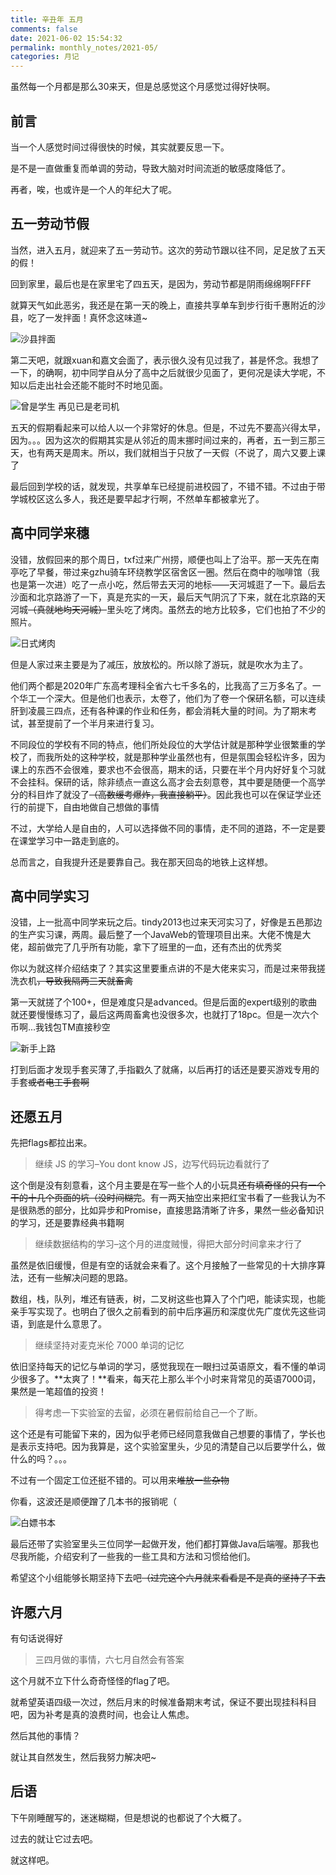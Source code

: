 ```yaml
---
title: 辛丑年 五月
comments: false
date: 2021-06-02 15:54:32
permalink: monthly_notes/2021-05/
categories: 月记
---
```


虽然每一个月都是那么30来天，但是总感觉这个月感觉过得好快啊。

<!-- more -->

## 前言

当一个人感觉时间过得很快的时候，其实就要反思一下。

是不是一直做重复而单调的劳动，导致大脑对时间流逝的敏感度降低了。

再者，唉，也或许是一个人的年纪大了呢。

## 五一劳动节假

当然，进入五月，就迎来了五一劳动节。这次的劳动节跟以往不同，足足放了五天的假！

回到家里，最后也是在家里宅了四五天，是因为，劳动节都是阴雨绵绵啊FFFF

就算天气如此恶劣，我还是在第一天的晚上，直接共享单车到步行街千惠附近的沙县，吃了一发拌面！真怀念这味道~

![沙县拌面](./20210501_221332.jpg)

第二天吧，就跟xuan和嘉文会面了，表示很久没有见过我了，甚是怀念。我想了一下，的确啊，初中同学自从分了高中之后就很少见面了，更何况是读大学呢，不知以后走出社会还能不能时不时地见面。

![曾是学生 再见已是老司机](./20210602_144711.jpg)

五天的假期看起来可以给人以一个非常好的休息。但是，不过先不要高兴得太早，因为。。。因为这次的假期其实是从邻近的周末挪时间过来的，再者，五一到三那三天，也有两天是周末。所以，我们就相当于只放了一天假（不说了，周六又要上课了

最后回到学校的话，就发现，共享单车已经提前进校园了，不错不错。不过由于带学城校区这么多人，我还是要早起才行啊，不然单车都被拿光了。

## 高中同学来穗

没错，放假回来的那个周日，txf过来广州捞，顺便也叫上了治平。那一天先在南亭吃了早餐，带过来gzhu骑车环绕教学区宿舍区一圈。然后在商中的咖啡馆（我也是第一次进）吃了一点小吃，然后带去天河的地标——天河城逛了一下。最后去沙面和北京路游了一下，真是充实的一天，最后天气阴沉了下来，就在北京路的天河城~~（真就地均天河城）~~里头吃了烤肉。虽然去的地方比较多，它们也拍了不少的照片。

![日式烤肉](./20210509_174018.jpg)

但是人家过来主要是为了减压，放放松的。所以除了游玩，就是吹水为主了。

他们两个都是2020年广东高考理科全省六七千多名的，比我高了三万多名了。一个华工一个深大。但是他们也表示，太卷了，他们为了卷一个保研名额，可以连续肝到凌晨三四点，还有各种课的作业和任务，都会消耗大量的时间。为了期末考试，甚至提前了一个半月来进行复习。

不同段位的学校有不同的特点，他们所处段位的大学估计就是那种学业很繁重的学校了，而我所处的这种学校，就是那种学业虽然也有，但是氛围会轻松许多，因为课上的东西不会很难，要求也不会很高，期末的话，只要在半个月内好好复个习就不会挂科。保研的话，除非绩点一直这么高才会去刻意卷，其中要是随便一个高学分的科目炸了就没了~~（高数缓考爆炸，我直接躺平）~~。因此我也可以在保证学业还行的前提下，自由地做自己想做的事情

不过，大学给人是自由的，人可以选择做不同的事情，走不同的道路，不一定是要在课堂学习中一路走到底的。

总而言之，自我提升还是要靠自己。我在那天回岛的地铁上这样想。

## 高中同学实习

没错，上一批高中同学来玩之后。tindy2013也过来天河实习了，好像是五邑那边的生产实习课，两周。最后整了一个JavaWeb的管理项目出来。大佬不愧是大佬，超前做完了几乎所有功能，拿下了班里的一血，还有杰出的优秀奖

你以为就这样介绍结束了？其实这里要重点讲的不是大佬来实习，而是过来带我搓洗衣机~~，导致我隔两三天就畜禽~~

第一天就搓了个100+，但是难度只是advanced。但是后面的expert级别的歌曲就还要慢慢练习了，最后这两周畜禽也没很多次，也就打了18pc。但是一次六个币啊...我钱包TM直接秒空

![新手上路](./20210513_205742.jpg)

打到后面才发现手套买薄了,手指戳久了就痛，以后再打的话还是要买游戏专用的手套~~或者电工手套啊~~

## 还愿五月

先把flags都拉出来。

> 继续 JS 的学习–You dont know JS，边写代码玩边看就行了

这个倒是没有刻意看，这个月主要是在写一些个人的小玩具~~还有填奇怪的只有一个干的十几个页面的坑（没时间糊完~~。有一两天抽空出来把红宝书看了一些我认为不是很熟悉的部分，比如异步和Promise，直接思路清晰了许多，果然一些必备知识的学习，还是要靠经典书籍啊

> 继续数据结构的学习–这个月的进度贼慢，得把大部分时间拿来才行了

虽然是依旧缓慢，但是有空的话就会来看了。这个月接触了一些常见的十大排序算法，还有一些解决问题的思路。

数组，栈，队列，堆还有链表，树，二叉树这些也算入了个门吧，能读实现，也能亲手写实现了。也明白了很久之前看到的前中后序遍历和深度优先广度优先这些词语，到底是什么意思了。
> 继续坚持对麦克米伦 7000 单词的记忆

依旧坚持每天的记忆与单词的学习，感觉我现在一眼扫过英语原文，看不懂的单词少很多了。**太爽了！**看来，每天花上那么半个小时来背常见的英语7000词，果然是一笔超值的投资！
> 得考虑一下实验室的去留，必须在暑假前给自己一个了断。

这个还是有可能留下来的，因为似乎老师已经同意我做自己想要的事情了，学长也是表示支持吧。因为我算是，这个实验室里头，少见的清楚自己以后要学什么，做什么的吗？。。。

不过有一个固定工位还挺不错的。可以用来~~堆放一些杂物~~

你看，这波还是顺便蹭了几本书的报销呢（

![白嫖书本](./books.png)

最后还带了实验室里头三位同学一起做开发，他们都打算做Java后端喔。那我也尽我所能，介绍安利了一些我的一些工具和方法和习惯给他们。

希望这个小组能够长期坚持下去吧~~（过完这个六月就来看看是不是真的坚持了下去~~

## 许愿六月

有句话说得好

> 三四月做的事情，六七月自然会有答案

这个月就不立下什么奇奇怪怪的flag了吧。

就希望英语四级一次过，然后月末的时候准备期末考试，保证不要出现挂科科目吧，因为补考是真的浪费时间，也会让人焦虑。

然后其他的事情？

就让其自然发生，然后我努力解决吧~

## 后语

下午刚睡醒写的，迷迷糊糊，但是想说的也都说了个大概了。

过去的就让它过去吧。

就这样吧。
